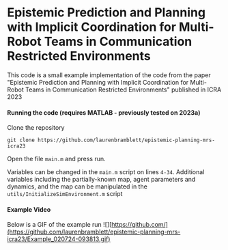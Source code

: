 # Epistemic Prediction and Planning with Implicit Coordination for Multi-Robot Teams in Communication Restricted Environments
This code is a small example implementation of the code from the paper "Epistemic Prediction and Planning with Implicit Coordination for Multi-Robot Teams in Communication Restricted Environments" published in ICRA 2023

#### Running the code (requires MATLAB - previously tested on 2023a)
Clone the repository
```
git clone https://github.com/laurenbramblett/epistemic-planning-mrs-icra23
```
Open the file `main.m` and press run.

Variables can be changed in the `main.m` script on lines `4-34`. Additional variables including the partially-known map, agent parameters and dynamics, and the map can be manipulated in the `utils/InitializeSimEnvironment.m` script

#### Example Video
Below is a GIF of the example run
![][https://github.com/](https://github.com/laurenbramblett/epistemic-planning-mrs-icra23/Example_020724-093813.gif)
